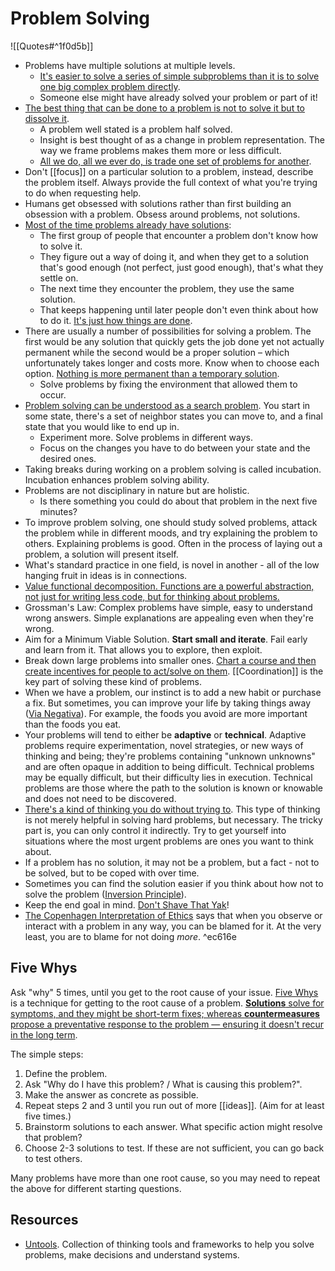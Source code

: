 # Problem Solving

![[Quotes#^1f0d5b]]

- Problems have multiple solutions at multiple levels.
  - [It's easier to solve a series of simple subproblems than it is to solve one big complex problem directly](https://www.erichgrunewald.com/posts/decomposition-and-problem-solving/).
  - Someone else might have already solved your problem or part of it!
- [The best thing that can be done to a problem is not to solve it but to dissolve it](https://thesystemsthinker.com/a-lifetime-of-systems-thinking/).
  - A problem well stated is a problem half solved.
  - Insight is best thought of as a change in problem representation. The way we frame problems makes them more or less difficult.
  - [All we do, all we ever do, is trade one set of problems for another](https://seths.blog/2021/07/progress-is-a-trade/).
- Don't [[focus]] on a particular solution to a problem, instead, describe the problem itself. Always provide the full context of what you're trying to do when requesting help.
- Humans get obsessed with solutions rather than first building an obsession with a problem. Obsess around problems, not solutions.
- [Most of the time problems already have solutions](http://gordonbrander.com/pattern/culture-is-a-shared-mechanism-for-problem-solving/):
  - The first group of people that encounter a problem don't know how to solve it.
  - They figure out a way of doing it, and when they get to a solution that's good enough (not perfect, just good enough), that's what they settle on.
  - The next time they encounter the problem, they use the same solution.
  - That keeps happening until later people don't even think about how to do it. [It's just how things are done](https://en.wikipedia.org/wiki/Einstellung_effect).
- There are usually a number of possibilities for solving a problem. The first would be any solution that quickly gets the job done yet not actually permanent while the second would be a proper solution – which unfortunately takes longer and costs more. Know when to choose each option. [Nothing is more permanent than a temporary solution](https://thelightersideofwork.com/2021/04/nothing-is-more-permanent-than-a-temporary-solution/).
  - Solve problems by fixing the environment that allowed them to occur.
- [Problem solving can be understood as a search problem](https://rs.io/the-science-of-problem-solving/). You start in some state, there's a set of neighbor states you can move to, and a final state that you would like to end up in.
  - Experiment more. Solve problems in different ways.
  - Focus on the changes you have to do between your state and the desired ones.
- Taking breaks during working on a problem solving is called incubation. Incubation enhances problem solving ability.
- Problems are not disciplinary in nature but are holistic.
  - Is there something you could do about that problem in the next five minutes?
- To improve problem solving, one should study solved problems, attack the problem while in different moods, and try explaining the problem to others. Explaining problems is good. Often in the process of laying out a problem, a solution will present itself.
- What's standard practice in one field, is novel in another - all of the low hanging fruit in ideas is in connections.
- [Value functional decomposition. Functions are a powerful abstraction, not just for writing less code, but for thinking about problems.](https://praeclarum.org/2022/02/19/hard-problems.html)
- Grossman's Law: Complex problems have simple, easy to understand wrong answers. Simple explanations are appealing even when they're wrong.
- Aim for a Minimum Viable Solution. **Start small and iterate**. Fail early and learn from it. That allows you to explore, then exploit.
- Break down large problems into smaller ones. [Chart a course and then create incentives for people to act/solve on them](https://youtu.be/B-dd2ZRlymo). [[Coordination]] is the key part of solving these kind of problems.
- When we have a problem, our instinct is to add a new habit or purchase a fix. But sometimes, you can improve your life by taking things away ([Via Negativa](https://www.artofmanliness.com/articles/via-negativa-adding-to-your-life-by-subtracting/)). For example, the foods you avoid are more important than the foods you eat.
- Your problems will tend to either be **adaptive** or **technical**. Adaptive problems require experimentation, novel strategies, or new ways of thinking and being; they're problems containing "unknown unknowns" and are often opaque in addition to being difficult. Technical problems may be equally difficult, but their difficulty lies in execution. Technical problems are those where the path to the solution is known or knowable and does not need to be discovered.
- [There's a kind of thinking you do without trying to](http://www.paulgraham.com/top.html). This type of thinking is not merely helpful in solving hard problems, but necessary. The tricky part is, you can only control it indirectly. Try to get yourself into situations where the most urgent problems are ones you want to think about.
- If a problem has no solution, it may not be a problem, but a fact - not to be solved, but to be coped with over time.
- Sometimes you can find the solution easier if you think about how not to solve the problem ([Inversion Principle](https://www.mymentalmodels.info/mms-inversion/)).
- Keep the end goal in mind. [Don't Shave That Yak](https://seths.blog/2005/03/dont_shave_that/)!
- [The Copenhagen Interpretation of Ethics](https://blog.jaibot.com/the-copenhagen-interpretation-of-ethics/) says that when you observe or interact with a problem in any way, you can be blamed for it. At the very least, you are to blame for not doing _more_. ^ec616e

## Five Whys

Ask "why" 5 times, until you get to the root cause of your issue. [Five Whys](https://www.lesswrong.com/posts/jqfANkNduyEQC9hvr/five-whys) is a technique for getting to the root cause of a problem. [**Solutions** solve for symptoms, and they might be short-term fixes; whereas **countermeasures** propose a preventative response to the problem — ensuring it doesn't recur in the long term](https://blog.superhuman.com/five-whys-method/).

The simple steps:

1. Define the problem.
2. Ask "Why do I have this problem? / What is causing this problem?".
3. Make the answer as concrete as possible.
4. Repeat steps 2 and 3 until you run out of more [[ideas]]. (Aim for at least five times.)
5. Brainstorm solutions to each answer. What specific action might resolve that problem?
6. Choose 2-3 solutions to test. If these are not sufficient, you can go back to test others.

Many problems have more than one root cause, so you may need to repeat the above for different starting questions.

## Resources

- [Untools](https://untools.co). Collection of thinking tools and frameworks to help you solve problems, make decisions and understand systems.
